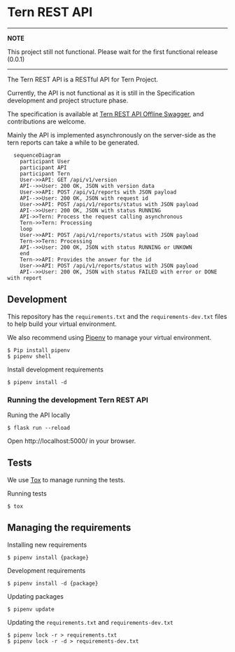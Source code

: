 # Tern REST API

---
**NOTE**

This project still not functional. Please wait for the first functional release
(0.0.1)

---

The Tern REST API is a RESTful API for Tern Project.

Currently, the API is not functional as it is still in the Specification development and project structure phase.

The specification is available at [Tern REST API Offline Swagger](https://tern-tools.github.io/tern-rest-api/), and contributions are welcome.

Mainly the API is implemented asynchronously on the server-side as the tern
reports can take a while to be generated.

```mermaid
  sequenceDiagram
    participant User
    participant API
    participant Tern
    User->>API: GET /api/v1/version
    API-->>User: 200 OK, JSON with version data
    User->>API: POST /api/v1/reports with JSON payload
    API-->>User: 200 OK, JSON with request id
    User->>API: POST /api/v1/reports/status with JSON payload
    API-->>User: 200 OK, JSON with status RUNNING
    API->>Tern: Process the request calling asynchronous
    Tern->>Tern: Processing
    loop
    User->>API: POST /api/v1/reports/status with JSON payload
    Tern->>Tern: Processing
    API-->>User: 200 OK, JSON with status RUNNING or UNKOWN
    end
    Tern->>API: Provides the answer for the id
    User->>API: POST /api/v1/reports/status with JSON payload
    API-->>User: 200 OK, JSON with status FAILED with error or DONE with report
```

## Development

This repository has the ``requirements.txt`` and the ``requirements-dev.txt``
files to help build your virtual environment.

We also recommend using [Pipenv](https://pipenv.pypa.io/en/latest/) to manage your virtual environment.

```shell
$ Pip install pipenv
$ pipenv shell
```

Install development requirements
```shell
$ pipenv install -d
```

### Running the development Tern REST API


Runing the API locally

```shell
$ flask run --reload
```

Open http://localhost:5000/ in your browser.

## Tests

We use [Tox](https://tox.wiki/en/latest/) to manage running the tests.

Running tests
```shell
$ tox
```

## Managing the requirements

Installing new requirements

```shell
$ pipenv install {package}
```

Development requirements
```shell
$ pipenv install -d {package}
```

Updating packages
```shell
$ pipenv update
```

Updating the ``requirements.txt`` and ``requirements-dev.txt``
```shell
$ pipenv lock -r > requirements.txt
$ pipenv lock -r -d > requirements-dev.txt
```